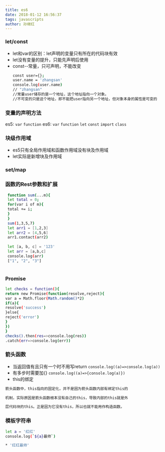 ```yaml
---
title: es6
date: 2018-01-12 16:56:37
tags: javascripts
author: 孙继红
---
```


### let/const
* let和var的区别：let声明的变量只有所在的代码块有效
* let没有变量的提升，只能先声明后使用
* const--常量，只可声明，不能改变
    ```bash
    const user={};
    user.name = 'zhangsan'
    console.log(user.name)
    // "zhangsan"
    //常量user储存的是一个地址，这个地址指向一个对象。
    //不可变的只是这个地址，即不能把user指向另一个地址，但对象本身的属性是可变的
    ```
### 变量的声明方法
es5: `var` `function`
es6: `var` `function` `let` `const` `import` `class`
### 块级作用域
* es5只有全局作用域和函数作用域没有块及作用域
* let实际是新增块及作用域
### set/map

### 函数的Rest参数和扩展
```bash
 function sum(...m){
 let total = 0;
 for(var i of m){
 total += i;
 }
 }
 sum(1,3,5,7)
 let arr1 = [1,2,3]
 let arr2 = [4,5,6]
 arr1.contact(arr2)
 
 let [a, b, c] = '123'
 let arr = [a,b,c]
 console.log(arr)
 ["1", "2", "3"]
 
```
### Promise
```bash
let checks = function(){
return new Promise(function(resolve,reject){
var a = Math.floor(Math.random()*2)
if(a){
resolve('success')
}else{
reject('error')
}
})
}
checks().then(res=>console.log(res))
.catch(err=>console.log(err))
```
### 箭头函数
* 当返回值有且只有一个时不用写return
`console.log((a)=>console.log(a))`
* 有多步时需要加{}
`console.log((a)=>{console.log(a)})`
* this的绑定
```bash
箭头函数中，this指向的固定化，并不是因为箭头函数内部有绑定this的

机制，实际原因是箭头函数根本没有自己的this，导致内部的this就是外

层代码块的this。正是因为它没有this，所以也就不能用作构造函数。
```
### 模板字符串

```bash
let a = '红红'
console.log(`${a}最帅`)

* '红红最帅'
```
